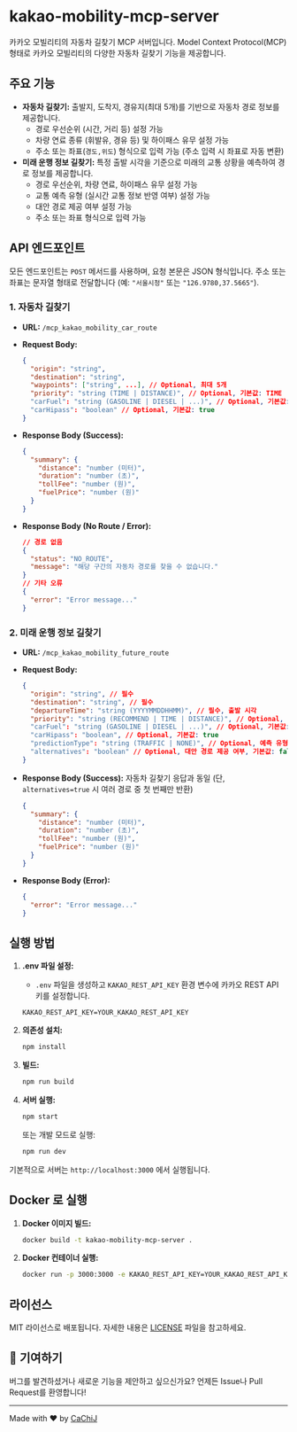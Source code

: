 # kakao-mobility-mcp-server

카카오 모빌리티의 자동차 길찾기 MCP 서버입니다. Model Context Protocol(MCP) 형태로 카카오 모빌리티의 다양한 자동차 길찾기 기능을 제공합니다.

## 주요 기능

- **자동차 길찾기:** 출발지, 도착지, 경유지(최대 5개)를 기반으로 자동차 경로 정보를 제공합니다.
    - 경로 우선순위 (시간, 거리 등) 설정 가능
    - 차량 연료 종류 (휘발유, 경유 등) 및 하이패스 유무 설정 가능
    - 주소 또는 좌표(`경도,위도`) 형식으로 입력 가능 (주소 입력 시 좌표로 자동 변환)
- **미래 운행 정보 길찾기:** 특정 출발 시각을 기준으로 미래의 교통 상황을 예측하여 경로 정보를 제공합니다.
    - 경로 우선순위, 차량 연료, 하이패스 유무 설정 가능
    - 교통 예측 유형 (실시간 교통 정보 반영 여부) 설정 가능
    - 대안 경로 제공 여부 설정 가능
    - 주소 또는 좌표 형식으로 입력 가능

## API 엔드포인트

모든 엔드포인트는 `POST` 메서드를 사용하며, 요청 본문은 JSON 형식입니다.
주소 또는 좌표는 문자열 형태로 전달합니다 (예: `"서울시청"` 또는 `"126.9780,37.5665"`).

### 1. 자동차 길찾기

- **URL:** `/mcp_kakao_mobility_car_route`
- **Request Body:**

  ```json
  {
    "origin": "string",
    "destination": "string",
    "waypoints": ["string", ...], // Optional, 최대 5개
    "priority": "string (TIME | DISTANCE)", // Optional, 기본값: TIME
    "carFuel": "string (GASOLINE | DIESEL | ...)", // Optional, 기본값: GASOLINE
    "carHipass": "boolean" // Optional, 기본값: true
  }
  ```

- **Response Body (Success):**

  ```json
  {
    "summary": {
      "distance": "number (미터)",
      "duration": "number (초)",
      "tollFee": "number (원)",
      "fuelPrice": "number (원)"
    }
  }
  ```

- **Response Body (No Route / Error):**

  ```json
  // 경로 없음
  {
    "status": "NO_ROUTE",
    "message": "해당 구간의 자동차 경로를 찾을 수 없습니다."
  }
  // 기타 오류
  {
    "error": "Error message..."
  }
  ```

### 2. 미래 운행 정보 길찾기

- **URL:** `/mcp_kakao_mobility_future_route`
- **Request Body:**

  ```json
  {
    "origin": "string", // 필수
    "destination": "string", // 필수
    "departureTime": "string (YYYYMMDDHHMM)", // 필수, 출발 시각
    "priority": "string (RECOMMEND | TIME | DISTANCE)", // Optional, 기본값: RECOMMEND
    "carFuel": "string (GASOLINE | DIESEL | ...)", // Optional, 기본값: GASOLINE
    "carHipass": "boolean", // Optional, 기본값: true
    "predictionType": "string (TRAFFIC | NONE)", // Optional, 예측 유형, 기본값: TRAFFIC
    "alternatives": "boolean" // Optional, 대안 경로 제공 여부, 기본값: false
  }
  ```

- **Response Body (Success):** 자동차 길찾기 응답과 동일 (단, `alternatives=true` 시 여러 경로 중 첫 번째만 반환)

  ```json
  {
    "summary": {
      "distance": "number (미터)",
      "duration": "number (초)",
      "tollFee": "number (원)",
      "fuelPrice": "number (원)"
    }
  }
  ```
- **Response Body (Error):**

  ```json
  {
    "error": "Error message..."
  }
  ```

## 실행 방법

1.  **.env 파일 설정:**
    - `.env` 파일을 생성하고 `KAKAO_REST_API_KEY` 환경 변수에 카카오 REST API 키를 설정합니다.

    ```
    KAKAO_REST_API_KEY=YOUR_KAKAO_REST_API_KEY
    ```

2.  **의존성 설치:**

    ```bash
    npm install
    ```

3.  **빌드:**

    ```bash
    npm run build
    ```

4.  **서버 실행:**

    ```bash
    npm start
    ```

    또는 개발 모드로 실행:

    ```bash
    npm run dev
    ```

기본적으로 서버는 `http://localhost:3000` 에서 실행됩니다.

## Docker 로 실행

1.  **Docker 이미지 빌드:**

    ```bash
    docker build -t kakao-mobility-mcp-server .
    ```

2.  **Docker 컨테이너 실행:**

    ```bash
    docker run -p 3000:3000 -e KAKAO_REST_API_KEY=YOUR_KAKAO_REST_API_KEY kakao-mobility-mcp-server
    ```

## 라이선스

MIT 라이선스로 배포됩니다. 자세한 내용은 [LICENSE](LICENSE) 파일을 참고하세요.

## 🤝 기여하기

버그를 발견하셨거나 새로운 기능을 제안하고 싶으신가요? 언제든 Issue나 Pull Request를 환영합니다!

---

Made with ❤️ by [CaChiJ](https://github.com/CaChiJ) 